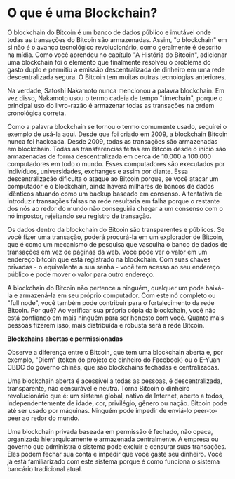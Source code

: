 # O que é uma Blockchain?
O blockchain do Bitcoin é um banco de dados público e imutável onde todas as transações do Bitcoin são armazenadas. Assim, "o blockchain" em si não é o avanço tecnológico revolucionário, como geralmente é descrito na mídia. Como você aprendeu no capítulo "A História do Bitcoin", adicionar uma blockchain foi o elemento que finalmente resolveu o problema do gasto duplo e permitiu a emissão descentralizada de dinheiro em uma rede descentralizada segura. O Bitcoin tem muitas outras tecnologias anteriores.

Na verdade, Satoshi Nakamoto nunca mencionou a palavra blockchain. Em vez disso, Nakamoto usou o termo cadeia de tempo "timechain", porque o principal uso do livro-razão é armazenar todas as transações na ordem cronológica correta.

Como a palavra blockchain se tornou o termo comumente usado, seguirei o exemplo de usá-la aqui. Desde que foi criado em 2009, a blockchain Bitcoin nunca foi hackeada. Desde 2009, todas as transações são armazenadas em blockchain. Todas as transferências feitas em Bitcoin desde o início são armazenadas de forma descentralizada em cerca de 10.000 a 100.000 computadores em todo o mundo. Esses computadores são executados por indivíduos, universidades, exchanges e assim por diante. Essa descentralização dificulta o ataque ao Bitcoin porque, se você atacar um computador e o blockchain, ainda haverá milhares de bancos de dados idênticos atuando como um backup baseado em consenso. A tentativa de introduzir transações falsas na rede resultaria em falha porque o restante dos nós ao redor do mundo não conseguiria chegar a um consenso com o nó impostor, rejeitando seu registro de transação.

Os dados dentro da blockchain do Bitcoin são transparentes e públicos. Se você fizer uma transação, poderá procurá-la em um explorador de Bitcoin, que é como um mecanismo de pesquisa que vasculha o banco de dados de transações em vez de páginas da web. Você pode ver o valor em um endereço bitcoin que está registrado na blockchain. Com suas chaves privadas - o equivalente a sua senha - você tem acesso ao seu endereço público e pode mover o valor para outro endereço.

A blockchain do Bitcoin não pertence a ninguém, qualquer um pode baixá-la e armazená-la em seu próprio computador. Com este nó completo ou "full node", você também pode contribuir para o fortalecimento da rede Bitcoin. Por quê? Ao verificar sua própria cópia da blockchain, você não está confiando em mais ninguém para ser honesto com você. Quanto mais pessoas fizerem isso, mais distribuída e robusta será a rede Bitcoin.

**Blockchains abertas e permissionadas**

Observe a diferença entre o Bitcoin, que tem uma blockchain aberta e, por exemplo, "Diem" (token do projeto de dinheiro do Facebook) ou o E-Yuan CBDC do governo chinês, que são blockchains fechadas e centralizadas.

Uma blockchain aberta é acessível a todas as pessoas, é descentralizada, transparente, não censurável e neutra. Torna Bitcoin o dinheiro revolucionário que é: um sistema global, nativo da Internet, aberto a todos, independentemente de idade, cor, privilégio, gênero ou nação. Bitcoin pode até ser usado por máquinas. Ninguém pode impedir de enviá-lo peer-to-peer ao redor do mundo.

Uma blockchain privada baseada em permissão é fechado, não opaca, organizada hierarquicamente e armazenada centralmente. A empresa ou governo que administra o sistema pode excluir e censurar suas transações. Eles podem fechar sua conta e impedir que você gaste seu dinheiro. Você já está familiarizado com este sistema porque é como funciona o sistema bancário tradicional atual.
